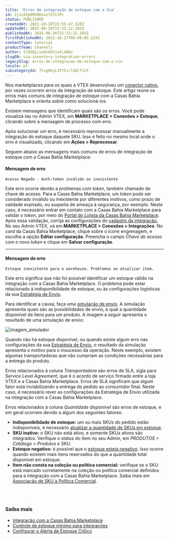 ```yaml
---
title: 'Erros de integração de estoque com a Via'
id: 2jzz4Ip0M2BDzwslEtCzPc
status: PUBLISHED
createdAt: 2021-10-26T23:55:47.528Z
updatedAt: 2025-08-26T15:32:22.393Z
publishedAt: 2025-08-26T15:32:22.393Z
firstPublishedAt: 2021-10-27T00:08:05.224Z
contentType: tutorial
productTeam: Channels
author: 5l9ZQjiivHzkEVjafL4O6v
slugEN: via-inventory-integration-errors
legacySlug: erros-de-integracao-de-estoque-com-a-via
locale: pt
subcategoryId: 7lxg0kyL3TYIsrlSQlf1zP
---
```


Nos marketplaces para os quais a VTEX desenvolveu um [conector nativo](/pt/tutorial/estrategias-de-marketplace-na-vtex--tutorials_402#integrado-a-conector-nativo-vtex), por vezes ocorrem erros de integração de estoque. Este artigo reúne os erros mais comuns de integração de estoque com a Casas Bahia Marketplace e orienta sobre como solucioná-los.

Existem mensagens que identificam quais são os erros. Você pode visualizá-las no Admin VTEX, em **MARKETPLACE > Conexões > Estoque**, clicando sobre a mensagem de processo com erro.

Após solucionar um erro, é necessário reprocessar manualmente a integração do estoque daquele SKU. Isso é feito no mesmo local onde o erro é visualizado, clicando em **Ações > Reprocessar**.

Seguem abaixo as mensagens mais comuns de erros de integração de estoque com a Casas Bahia Marketplace:

#### Mensagem de erro

`Acesso Negado - Auth-token inválido ou inexistente`

Este erro ocorre devido a problemas com _token_, também chamado de chave de acesso. Para a Casas Bahia Marketplace, um _token_ pode ser considerado inválido ou inexistente por diferentes motivos, como prazo de validade expirado, ou suspeita de ameaça à segurança, por exemplo. Neste caso, é necessário entrar em contato com a Casas Bahia Marketplace para validar o _token_, por meio do [Portal do Lojista da Casas Bahia Marketplace](https://pas.viavarejo.com.br/login?returnUrl=%2F). Após essa validação, corrija as configurações do [cadastro da integração.](/pt/tracks/configurar-integracao-da-via-varejo--3E9XylGaJ2wqwISGyw4GuY/1okse2MybWk04AQoueu88O) No seu Admin VTEX, vá em **MARKETPLACE > Conexões > Integrações**. No _card_ da Casas Bahia Marketplace, clique sobre o ícone <i class="fas fa-cog"></i> engrenagem, e escolha a opção **Editar configuração**. Preencha o campo _Chave de acesso_ com o novo _token_ e clique em **Salvar configuração**.

____

#### Mensagem de erro

`Estoque inexistente para o warehouse. Problemas ao atualizar item.`

Este erro significa que não foi possível identificar um estoque válido na integração com a Casas Bahia Marketplace. O problema pode estar relacionado à indisponibilidade de estoque, ou às configurações logísticas da sua [Estratégia de Envio](/pt/tutorial/estrategia-de-envio--58vLBDbjYVQzJ6rRc5QNz3).

Para identificar a causa, faça uma [simulação de envio](/pt/tutorial/simulador-de-envio--tutorials_144). A simulação apresenta quais são as possibilidades de envio, e qual a quantidade disponível de itens para um produto. A imagem a seguir apresenta o resultado de uma simulação de envio:

![imagem_simulador](https://raw.githubusercontent.com/vtexdocs/help-center-content/refs/heads/main/docs/pt/tutorials/integra%C3%A7%C3%B5es/estoque/erros-de-integracao-de-estoque-com-a-via_1.png)

Quando não há estoque disponível, ou quando existe algum erro nas configurações da sua [Estratégia de Envio](/pt/tutorial/estrategia-de-envio--58vLBDbjYVQzJ6rRc5QNz3), o resultado da simulação apresenta o motivo para o insucesso da operação. Neste exemplo, existem algumas transportadoras que não cumpriam as condições necessárias para a entrega do produto.

Erros relacionados à coluna _Transportadora_ são erros de SLA, sigla para _Service Level Agreement_, que é o acordo de serviço firmado entre a loja VTEX e a Casas Bahia Marketplace. Erros de SLA significam que algum fator está inviabilizando a entrega do pedido ao consumidor final. Neste caso, é necessário rever as configurações da Estratégia de Envio utilizada na integração com a Casas Bahia Marketplace.

Erros relacionados à coluna _Quantidade disponível_ são erros de estoque, e em geral ocorrem devido a algum dos seguintes fatores:

- **Indisponibilidade de estoque:** um ou mais SKUs do pedido estão indisponíveis, é necessário [atualizar a quantidade de SKUs em estoque](/pt/tutorial/como-atualizar-estoque--2MDwYV1COA6YuoiY22AyGo).
- **SKU inativo:** o SKU não está ativo, e somente SKUs ativos são integrados. Verifique o status do item no seu Admin, em _PRODUTOS > Catálogo > Produtos e SKU_.
- **Estoque negativo:** é possível que o [estoque esteja negativo](/pt/tutorial/atualizar-quantidade-de-skus-em-estoque--IKMWjOjMcMqKusSGko8c0#por-que-meu-estoque-esta-negativo). Isso ocorre quando existem mais itens reservados do que a quantidade total disponível em estoque.
- **Item não consta na coleção ou política comercial:** verifique se o SKU está marcado corretamente na coleção ou política comercial definidos para a integração com a Casas Bahia Marketplace. Saiba mais em [Associação de SKU à Política Comercial](/pt/tutorial/associacao-de-sku-a-politica-comercial--1qFAiybogHCStRO65sy4vb).

<br></br>
### Saiba mais

- [Integração com a Casas Bahia Marketplace](/pt/tracks/configurar-integracao-da-via-varejo--3E9XylGaJ2wqwISGyw4GuY)
- [Controle de estoque mínimo para integrações](/pt/tutorial/controle-de-estoque-minimo-para-integracoes--5hvUNIiSeJ5QCaZQYpYf1D)
- [Configurar o Alerta de Estoque Crítico](/pt/tutorial/configurar-o-alerta-de-estoque-critico--6FD0GHeQPCsKIMgkQ88SGu)
